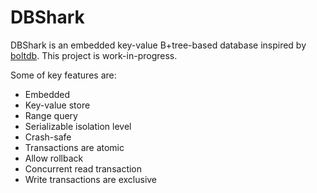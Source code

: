 # DBShark

DBShark is an embedded key-value B+tree-based database inspired by [boltdb](https://github.com/boltdb/bolt). This project is work-in-progress.

Some of key features are:
- Embedded
- Key-value store
- Range query
- Serializable isolation level
- Crash-safe
- Transactions are atomic
- Allow rollback
- Concurrent read transaction
- Write transactions are exclusive
